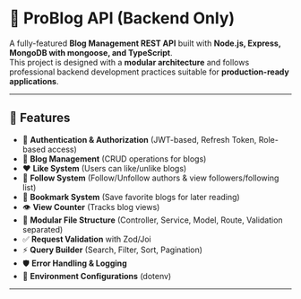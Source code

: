 # 📖 ProBlog API (Backend Only)

A fully-featured **Blog Management REST API** built with **Node.js, Express, MongoDB with mongoose, and TypeScript**.  
This project is designed with a **modular architecture** and follows professional backend development practices suitable for **production-ready applications**.

---

## 🚀 Features

- 🔐 **Authentication & Authorization** (JWT-based, Refresh Token, Role-based access)
- 📝 **Blog Management** (CRUD operations for blogs)
- ❤️ **Like System** (Users can like/unlike blogs)
- 👥 **Follow System** (Follow/Unfollow authors & view followers/following list)
- 🔖 **Bookmark System** (Save favorite blogs for later reading)
- 👁️ **View Counter** (Tracks blog views)
- 📂 **Modular File Structure** (Controller, Service, Model, Route, Validation separated)
- ✅ **Request Validation** with Zod/Joi
- ⚡ **Query Builder** (Search, Filter, Sort, Pagination)
- 🛡️ **Error Handling & Logging**
- 📌 **Environment Configurations** (dotenv)

---